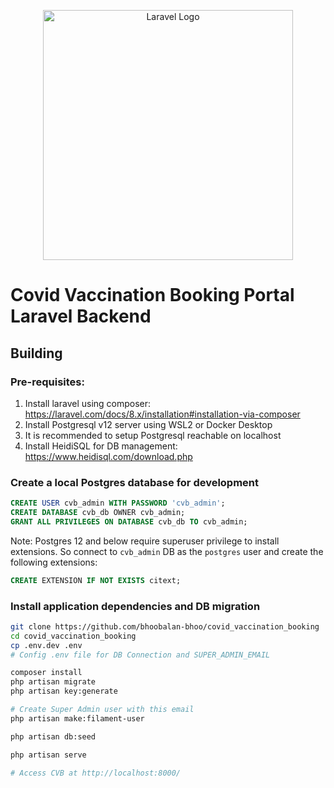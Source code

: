 <p align="center"><a href="https://laravel.com" target="_blank"><img src="https://raw.githubusercontent.com/laravel/art/master/logo-lockup/5%20SVG/2%20CMYK/1%20Full%20Color/laravel-logolockup-cmyk-red.svg" width="400" alt="Laravel Logo"></a></p>

# Covid Vaccination Booking Portal Laravel Backend

## Building

### Pre-requisites:
1. Install laravel using composer: https://laravel.com/docs/8.x/installation#installation-via-composer
2. Install Postgresql v12 server using WSL2 or Docker Desktop
3. It is recommended to setup Postgresql reachable on localhost
4. Install HeidiSQL for DB management: https://www.heidisql.com/download.php 

### Create a local Postgres database for development

```sql
CREATE USER cvb_admin WITH PASSWORD 'cvb_admin';
CREATE DATABASE cvb_db OWNER cvb_admin;
GRANT ALL PRIVILEGES ON DATABASE cvb_db TO cvb_admin;
```

Note: Postgres 12 and below require superuser privilege to install extensions. So connect to `cvb_admin` DB as the `postgres` user and create the following extensions:

```sql
CREATE EXTENSION IF NOT EXISTS citext;
```

### Install application dependencies and DB migration

```sh
git clone https://github.com/bhoobalan-bhoo/covid_vaccination_booking
cd covid_vaccination_booking
cp .env.dev .env
# Config .env file for DB Connection and SUPER_ADMIN_EMAIL

composer install
php artisan migrate
php artisan key:generate

# Create Super Admin user with this email
php artisan make:filament-user

php artisan db:seed

php artisan serve

# Access CVB at http://localhost:8000/
```
